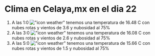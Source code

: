 # Clima en Celaya,mx en el dia 22

1. A las 1:0 !["icon weather"](http://openweathermap.org/img/w/04n.png) tenemos una temperatura de 16.48 C con nubes rotas y  vientos de 3.6 y nubosidad al 75%
1. A las 3:0 !["icon weather"](http://openweathermap.org/img/w/04n.png) tenemos una temperatura de 16.08 C con nubes rotas y  vientos de 2.6 y nubosidad al 75%
1. A las 5:0 !["icon weather"](http://openweathermap.org/img/w/04n.png) tenemos una temperatura de 15.66 C con nubes rotas y  vientos de 1.5 y nubosidad al 75%
